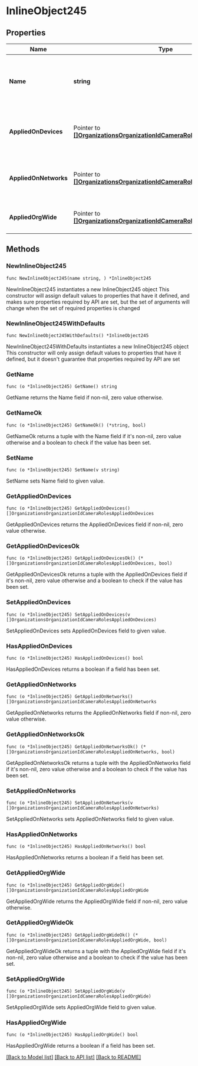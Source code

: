 # InlineObject245

## Properties

Name | Type | Description | Notes
------------ | ------------- | ------------- | -------------
**Name** | **string** | The name of the new role. Must be unique. This parameter is required. | 
**AppliedOnDevices** | Pointer to [**[]OrganizationsOrganizationIdCameraRolesAppliedOnDevices**](OrganizationsOrganizationIdCameraRolesAppliedOnDevices.md) | Device tag on which this specified permission is applied. | [optional] 
**AppliedOnNetworks** | Pointer to [**[]OrganizationsOrganizationIdCameraRolesAppliedOnNetworks**](OrganizationsOrganizationIdCameraRolesAppliedOnNetworks.md) | Network tag on which this specified permission is applied. | [optional] 
**AppliedOrgWide** | Pointer to [**[]OrganizationsOrganizationIdCameraRolesAppliedOrgWide**](OrganizationsOrganizationIdCameraRolesAppliedOrgWide.md) | Permissions to be applied org wide. | [optional] 

## Methods

### NewInlineObject245

`func NewInlineObject245(name string, ) *InlineObject245`

NewInlineObject245 instantiates a new InlineObject245 object
This constructor will assign default values to properties that have it defined,
and makes sure properties required by API are set, but the set of arguments
will change when the set of required properties is changed

### NewInlineObject245WithDefaults

`func NewInlineObject245WithDefaults() *InlineObject245`

NewInlineObject245WithDefaults instantiates a new InlineObject245 object
This constructor will only assign default values to properties that have it defined,
but it doesn't guarantee that properties required by API are set

### GetName

`func (o *InlineObject245) GetName() string`

GetName returns the Name field if non-nil, zero value otherwise.

### GetNameOk

`func (o *InlineObject245) GetNameOk() (*string, bool)`

GetNameOk returns a tuple with the Name field if it's non-nil, zero value otherwise
and a boolean to check if the value has been set.

### SetName

`func (o *InlineObject245) SetName(v string)`

SetName sets Name field to given value.


### GetAppliedOnDevices

`func (o *InlineObject245) GetAppliedOnDevices() []OrganizationsOrganizationIdCameraRolesAppliedOnDevices`

GetAppliedOnDevices returns the AppliedOnDevices field if non-nil, zero value otherwise.

### GetAppliedOnDevicesOk

`func (o *InlineObject245) GetAppliedOnDevicesOk() (*[]OrganizationsOrganizationIdCameraRolesAppliedOnDevices, bool)`

GetAppliedOnDevicesOk returns a tuple with the AppliedOnDevices field if it's non-nil, zero value otherwise
and a boolean to check if the value has been set.

### SetAppliedOnDevices

`func (o *InlineObject245) SetAppliedOnDevices(v []OrganizationsOrganizationIdCameraRolesAppliedOnDevices)`

SetAppliedOnDevices sets AppliedOnDevices field to given value.

### HasAppliedOnDevices

`func (o *InlineObject245) HasAppliedOnDevices() bool`

HasAppliedOnDevices returns a boolean if a field has been set.

### GetAppliedOnNetworks

`func (o *InlineObject245) GetAppliedOnNetworks() []OrganizationsOrganizationIdCameraRolesAppliedOnNetworks`

GetAppliedOnNetworks returns the AppliedOnNetworks field if non-nil, zero value otherwise.

### GetAppliedOnNetworksOk

`func (o *InlineObject245) GetAppliedOnNetworksOk() (*[]OrganizationsOrganizationIdCameraRolesAppliedOnNetworks, bool)`

GetAppliedOnNetworksOk returns a tuple with the AppliedOnNetworks field if it's non-nil, zero value otherwise
and a boolean to check if the value has been set.

### SetAppliedOnNetworks

`func (o *InlineObject245) SetAppliedOnNetworks(v []OrganizationsOrganizationIdCameraRolesAppliedOnNetworks)`

SetAppliedOnNetworks sets AppliedOnNetworks field to given value.

### HasAppliedOnNetworks

`func (o *InlineObject245) HasAppliedOnNetworks() bool`

HasAppliedOnNetworks returns a boolean if a field has been set.

### GetAppliedOrgWide

`func (o *InlineObject245) GetAppliedOrgWide() []OrganizationsOrganizationIdCameraRolesAppliedOrgWide`

GetAppliedOrgWide returns the AppliedOrgWide field if non-nil, zero value otherwise.

### GetAppliedOrgWideOk

`func (o *InlineObject245) GetAppliedOrgWideOk() (*[]OrganizationsOrganizationIdCameraRolesAppliedOrgWide, bool)`

GetAppliedOrgWideOk returns a tuple with the AppliedOrgWide field if it's non-nil, zero value otherwise
and a boolean to check if the value has been set.

### SetAppliedOrgWide

`func (o *InlineObject245) SetAppliedOrgWide(v []OrganizationsOrganizationIdCameraRolesAppliedOrgWide)`

SetAppliedOrgWide sets AppliedOrgWide field to given value.

### HasAppliedOrgWide

`func (o *InlineObject245) HasAppliedOrgWide() bool`

HasAppliedOrgWide returns a boolean if a field has been set.


[[Back to Model list]](../README.md#documentation-for-models) [[Back to API list]](../README.md#documentation-for-api-endpoints) [[Back to README]](../README.md)


